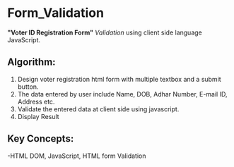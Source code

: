 # Form_Validation
**"Voter ID Registration Form"** *Validation* using client side language JavaScript.


## Algorithm: 
  1. Design voter registration html form with multiple textbox and a submit button. 
  2. The data entered by user include Name, DOB, Adhar Number, E-mail ID, Address etc.
  3. Validate the entered data at client side using javascript.
  4. Display Result 

## Key Concepts: 
  -HTML DOM, JavaScript, HTML form Validation
